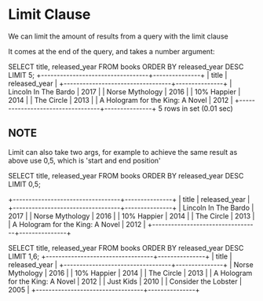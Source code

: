 # Limit Clause 

We can limit the amount of results from a query with the limit clause

It comes at the end of the query, and takes a number argument: 

SELECT title, released_year FROM books ORDER BY released_year DESC LIMIT 5;
+----------------------------------+---------------+
| title                            | released_year |
+----------------------------------+---------------+
| Lincoln In The Bardo             |          2017 |
| Norse Mythology                  |          2016 |
| 10% Happier                      |          2014 |
| The Circle                       |          2013 |
| A Hologram for the King: A Novel |          2012 |
+----------------------------------+---------------+
5 rows in set (0.01 sec)

## NOTE 

Limit can also take two args, for example to achieve the same result as above use 0,5, which is 'start and end position'

 SELECT title, released_year FROM books ORDER BY released_year DESC LIMIT 0,5;

+----------------------------------+---------------+
| title                            | released_year |
+----------------------------------+---------------+
| Lincoln In The Bardo             |          2017 |
| Norse Mythology                  |          2016 |
| 10% Happier                      |          2014 |
| The Circle                       |          2013 |
| A Hologram for the King: A Novel |          2012 |
+----------------------------------+---------------+


SELECT title, released_year FROM books ORDER BY released_year DESC LIMIT 1,6;
+----------------------------------+---------------+
| title                            | released_year |
+----------------------------------+---------------+
| Norse Mythology                  |          2016 |
| 10% Happier                      |          2014 |
| The Circle                       |          2013 |
| A Hologram for the King: A Novel |          2012 |
| Just Kids                        |          2010 |
| Consider the Lobster             |          2005 |
+----------------------------------+---------------+

